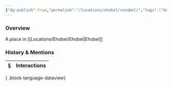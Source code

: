 ```yaml
---
{"dg-publish":true,"permalink":"/locations/ehobel/renabel/","tags":["Undiscovered"],"updated":"2025-08-11T11:53:31.704+01:00"}
---
```


### Overview
A place in [[Locations/Ehobel/Ehobel\|Ehobel]]

### History & Mentions
| § | Interactions |
| - | ------------ |

{ .block-language-dataview}